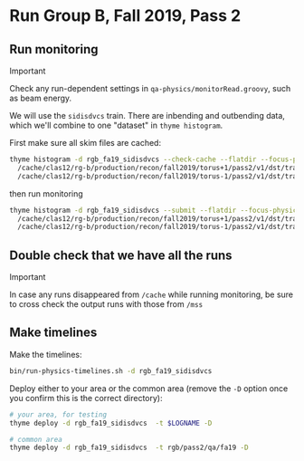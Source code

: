 # Run Group B, Fall 2019, Pass 2

## Run monitoring

> [!IMPORTANT]
> Check any run-dependent settings in `qa-physics/monitorRead.groovy`, such as beam energy.

We will use the `sidisdvcs` train. There are inbending and outbending data, which we'll
combine to one "dataset" in `thyme histogram`.

First make sure all skim files are cached:
```bash
thyme histogram -d rgb_fa19_sidisdvcs --check-cache --flatdir --focus-physics \
  /cache/clas12/rg-b/production/recon/fall2019/torus+1/pass2/v1/dst/train/sidisdvcs/ \
  /cache/clas12/rg-b/production/recon/fall2019/torus-1/pass2/v1/dst/train/sidisdvcs/
```
then run monitoring
```bash
thyme histogram -d rgb_fa19_sidisdvcs --submit --flatdir --focus-physics \
  /cache/clas12/rg-b/production/recon/fall2019/torus+1/pass2/v1/dst/train/sidisdvcs/ \
  /cache/clas12/rg-b/production/recon/fall2019/torus-1/pass2/v1/dst/train/sidisdvcs/
```

## Double check that we have all the runs

> [!IMPORTANT]
> In case any runs disappeared from `/cache` while running monitoring, be sure to cross check the output
> runs with those from `/mss`

## Make timelines

Make the timelines:
```bash
bin/run-physics-timelines.sh -d rgb_fa19_sidisdvcs
```

Deploy either to your area or the common area (remove the `-D` option once you confirm this is the correct directory):
```bash
# your area, for testing
thyme deploy -d rgb_fa19_sidisdvcs  -t $LOGNAME -D

# common area
thyme deploy -d rgb_fa19_sidisdvcs  -t rgb/pass2/qa/fa19 -D
```
